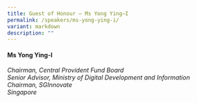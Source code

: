 ```yaml
---
title: Guest of Honour – Ms Yong Ying–I
permalink: /speakers/ms-yong-ying-i/
variant: markdown
description: ""
---
```

#### **Ms Yong Ying-I**

*Chairman, Central Provident Fund Board <br>
Senior Advisor, Ministry of Digital Development and Information<br>Chairman, SGInnovate
<br> Singapore*